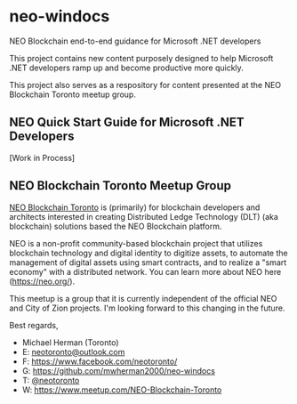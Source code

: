 # neo-windocs
NEO Blockchain end-to-end guidance for Microsoft .NET developers

This project contains new content purposely designed to help Microsoft .NET developers ramp up and become productive more quickly.

This project also serves as a respository for content presented at the NEO Blockchain Toronto meetup group.

## NEO Quick Start Guide for Microsoft .NET Developers

[Work in Process]

## NEO Blockchain Toronto Meetup Group

[NEO Blockchain Toronto](https://www.meetup.com/NEO-Blockchain-Toronto/) is (primarily) for blockchain developers and architects interested in creating Distributed Ledge Technology (DLT) (aka blockchain) solutions based the NEO Blockchain platform.

NEO is a non-profit community-based blockchain project that utilizes blockchain technology and digital identity to digitize assets, to automate the management of digital assets using smart contracts, and to realize a "smart economy" with a distributed network. You can learn more about NEO here (https://neo.org/).

This meetup is a group that it is currently independent of the official NEO and City of Zion projects. I'm looking forward to this changing in the future.

Best regards,
* Michael Herman (Toronto)
* E: [neotoronto@outlook.com](mailto:neotoronto@outlook.com)
* F: https://www.facebook.com/neotoronto/
* G: https://github.com/mwherman2000/neo-windocs
* T: [@neotoronto](https://twitter.com/NeoToronto)
* W: https://www.meetup.com/NEO-Blockchain-Toronto
